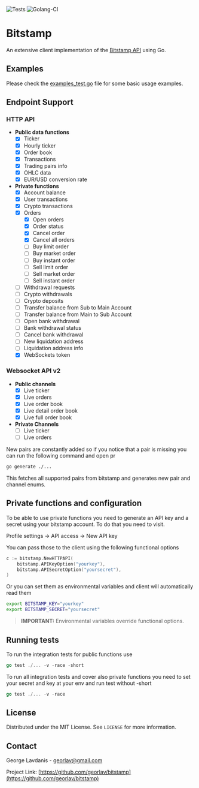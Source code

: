 ![Tests](https://github.com/georlav/bitstamp/workflows/Tests/badge.svg)
![Golang-CI](https://github.com/georlav/bitstamp/workflows/Golang-CI/badge.svg)

# Bitstamp
An extensive client implementation of the [Bitstamp API](https://www.bitstamp.net/api/) using Go.

## Examples
Please check the [examples_test.go](examples_test.go) file for some basic usage examples.

## Endpoint Support

  ### HTTP API

  * **Public data functions**
    * [x] Ticker
    * [x] Hourly ticker
    * [x] Order book
    * [x] Transactions
    * [x] Trading pairs info
    * [x] OHLC data
    * [x] EUR/USD conversion rate
  * **Private functions**
    * [x] Account balance
    * [x] User transactions
    * [x] Crypto transactions
    * [x] Orders
      * [x] Open orders
      * [x] Order status
      * [x] Cancel order
      * [x] Cancel all orders
      * [ ] Buy limit order
      * [ ] Buy market order
      * [ ] Buy instant order
      * [ ] Sell limit order
      * [ ] Sell market order
      * [ ] Sell instant order
    * [ ] Withdrawal requests
    * [ ] Crypto withdrawals
    * [ ] Crypto deposits
    * [ ] Transfer balance from Sub to Main Account
    * [ ] Transfer balance from Main to Sub Account
    * [ ] Open bank withdrawal
    * [ ] Bank withdrawal status
    * [ ] Cancel bank withdrawal
    * [ ] New liquidation address
    * [ ] Liquidation address info
    * [x] WebSockets token

   ### Websocket API v2

  * **Public channels**
    * [x] Live ticker
    * [x] Live orders
    * [x] Live order book
    * [x] Live detail order book
    * [x] Live full order book
  * **Private Channels**
    * [ ] Live ticker
    * [ ] Live orders

New pairs are constantly added so if you notice that a pair is missing you can run the following command and open pr

```bash
go generate ./...
```

This fetches all supported pairs from bitstamp and generates new pair and channel enums.

## Private functions and configuration
To be able to use private functions you need to generate an API key and a secret using your bitstamp account. To do that you need to visit.

Profile settings -> API access -> New API key

You can pass those to the client using the following functional options
```go
c := bitstamp.NewHTTPAPI(
	bitstamp.APIKeyOption("yourkey"),
	bitstamp.APISecretOption("yoursecret"),
)
```

Or you can set them as environmental variables and client will automatically read them
```bash
export BITSTAMP_KEY="yourkey"
export BITSTAMP_SECRET="yoursecret"
```

> **IMPORTANT:** Environmental variables override functional options.

## Running tests
To run the integration tests for public functions use
```go
go test ./... -v -race -short
```

To run all integration tests and cover also private functions you need to set your secret and key at your env and run test without -short
```go
go test ./... -v -race
```

## License
Distributed under the MIT License. See `LICENSE` for more information.

## Contact
George Lavdanis - georlav@gmail.com

Project Link: [https://github.com/georlav/bitstamp](https://github.com/georlav/bitstamp)



